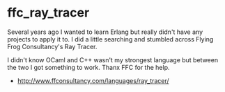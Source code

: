 ffc_ray_tracer
========

Several years ago I wanted to learn Erlang but really didn't have any
projects to apply it to.  I did a little searching and stumbled
across Flying Frog Consultancy's Ray Tracer.

I didn't know OCaml and C++ wasn't my strongest language but between
the two I got something to work. Thanx FFC for the help.

- http://www.ffconsultancy.com/languages/ray_tracer/
